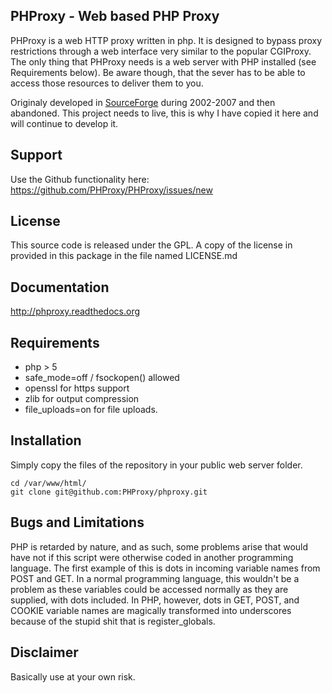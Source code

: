 ## PHProxy - Web based PHP Proxy

PHProxy is a web HTTP proxy written in php. It is designed to bypass proxy restrictions through a web interface very similar to the popular CGIProxy. The only thing that PHProxy needs is a web server with PHP installed (see Requirements below). Be aware though, that the sever has to be able to access those resources to deliver them to you.

Originaly developed in [SourceForge](http://www.sourceforge.net/projects/poxy/) during 2002-2007 and then abandoned. This project needs to live, this is why I  have copied it here and will continue to develop it.

## Support

Use the Github functionality here: https://github.com/PHProxy/PHProxy/issues/new

## License

This source code is released under the GPL.
A copy of the license in provided in this package in the file named LICENSE.md

## Documentation

http://phproxy.readthedocs.org


## Requirements

 * php > 5
 * safe_mode=off / fsockopen() allowed
 * openssl for https support
 * zlib for output compression
 * file_uploads=on for file uploads.

## Installation

Simply copy the files of the repository in your public web server folder.

```
cd /var/www/html/
git clone git@github.com:PHProxy/phproxy.git
```

## Bugs and Limitations

PHP is retarded by nature, and as such, some problems arise that 
would have not if this script were otherwise coded in another programming
language. The first example of this is dots in incoming variable names 
from POST and GET. In a normal programming language, this wouldn't be
a problem as these variables could be accessed normally as they are 
supplied, with dots included. In PHP, however, dots in GET, POST, and
COOKIE variable names are magically transformed into underscores 
because of the stupid shit that is register_globals.

## Disclaimer

Basically use at your own risk.